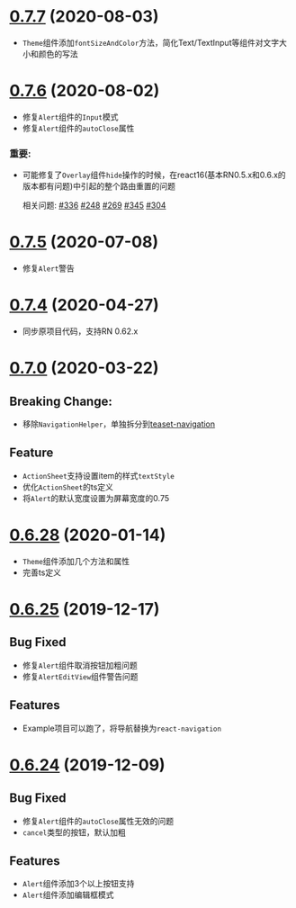 # [0.7.7]() (2020-08-03)

* `Theme`组件添加`fontSizeAndColor`方法，简化Text/TextInput等组件对文字大小和颜色的写法

# [0.7.6]() (2020-08-02)

* 修复`Alert`组件的`Input`模式
* 修复`Alert`组件的`autoClose`属性

### 重要:
* 可能修复了`Overlay`组件`hide`操作的时候，在react16(基本RN0.5.x和0.6.x的版本都有问题)中引起的整个路由重置的问题
  
  相关问题: [#336](https://github.com/rilyu/teaset/issues/336) [#248](https://github.com/rilyu/teaset/issues/248)
  [#269](https://github.com/rilyu/teaset/issues/269)
  [#345](https://github.com/rilyu/teaset/issues/345)
  [#304](https://github.com/rilyu/teaset/issues/304)

# [0.7.5]() (2020-07-08)

* 修复`Alert`警告

# [0.7.4]() (2020-04-27)

* 同步原项目代码，支持RN 0.62.x

# [0.7.0]() (2020-03-22)
## Breaking Change:
* 移除`NavigationHelper`，单独拆分到[teaset-navigation](https://github.com/yz1311/teaset-navigation)

## Feature
* `ActionSheet`支持设置item的样式`textStyle`
* 优化`ActionSheet`的ts定义
* 将`Alert`的默认宽度设置为屏幕宽度的0.75



# [0.6.28]() (2020-01-14)
* `Theme`组件添加几个方法和属性
* 完善ts定义

# [0.6.25]() (2019-12-17)

## Bug Fixed
* 修复`Alert`组件取消按钮加粗问题
* 修复`AlertEditView`组件警告问题

## Features
* Example项目可以跑了，将导航替换为`react-navigation`
  


# [0.6.24]() (2019-12-09)

## Bug Fixed

* 修复`Alert`组件的`autoClose`属性无效的问题
* `cancel`类型的按钮，默认加粗

## Features
* `Alert`组件添加3个以上按钮支持
* `Alert`组件添加编辑框模式